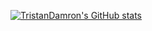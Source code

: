 [![TristanDamron's GitHub stats](https://github-readme-stats.vercel.app/api?username=tristandamron&theme=gruvbox&show_icons=true)](https://github.com/tristandamron/github-readme-stats)
